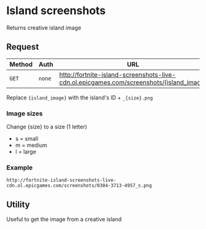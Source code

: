 # Island screenshots
Returns creative island image

## Request
| Method | Auth | URL |
| - | - | - |
| `GET` | `none` | http://fortnite-island-screenshots-live-cdn.ol.epicgames.com/screenshots/{island_image} |

Replace `{island_image}` with the island's ID + `_{size}.png`

### Image sizes
Change {size} to a size (1 letter)
- s = small
- m = medium
- l = large

### Example
`http://fortnite-island-screenshots-live-cdn.ol.epicgames.com/screenshots/0304-3713-4957_s.png`

## Utility
Useful to get the image from a creative island
